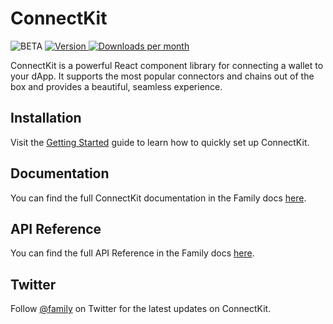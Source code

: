 # ConnectKit

<img src="https://shields.io/badge/-BETA-f9fafb" alt="BETA" />

<a href="https://www.npmjs.com/package/connectkit">
	<img src="https://img.shields.io/npm/v/connectkit?colorA=2B2F43&colorB=f9fafb&style=flat" alt="Version" />
</a>

<a href="https://www.npmjs.com/package/connectkit">
	<img src="https://img.shields.io/npm/dm/connectkit?colorA=2B2F43&colorB=f9fafb&style=flat" alt="Downloads per month" />
</a>

ConnectKit is a powerful React component library for connecting a wallet to your dApp. It supports the most popular connectors and chains out of the box and provides a beautiful, seamless experience.

## Installation

Visit the [Getting Started](https://docs.family.co/connectkit/getting-started) guide to learn how to quickly set up ConnectKit.

## Documentation

You can find the full ConnectKit documentation in the Family docs [here](https://docs.family.co/connectkit).

## API Reference

You can find the full API Reference in the Family docs [here](https://docs.family.co/connectkit/api-reference).

## Twitter

Follow [@family](https://twitter.com/family) on Twitter for the latest updates on ConnectKit.
